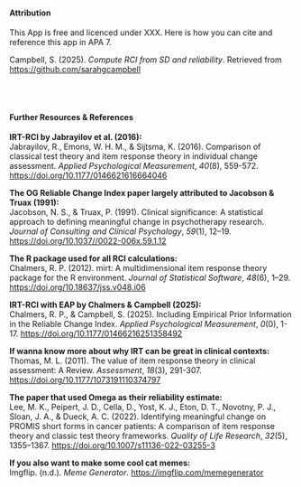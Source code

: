 #### Attribution

This App is free and licenced under XXX. Here is how you can cite and reference this app in APA 7. 
<br>

Campbell, S. (2025). *Compute RCI from SD and reliability*. Retrieved from https://github.com/sarahgcampbell 

<br>
<br>


#### Further Resources & References

**IRT-RCI by Jabrayilov et al. (2016):**\
Jabrayilov, R., Emons, W. H. M., & Sijtsma, K. (2016). Comparison of classical test theory and item response theory in individual change assessment. *Applied Psychological Measurement*, *40*(8), 559-572. https://doi.org/10.1177/0146621616664046

**The OG Reliable Change Index paper largely attributed to Jacobson & Truax (1991):**\
Jacobson, N. S., & Truax, P. (1991). Clinical significance: A statistical approach to defining meaningful change in psychotherapy research. *Journal of Consulting and Clinical Psychology*, *59*(1), 12–19. https://doi.org/10.1037//0022-006x.59.1.12  

**The R package used for all RCI calculations:**\
Chalmers, R. P. (2012). mirt: A multidimensional item response theory package for the R environment. *Journal of Statistical Software*, *48*(6), 1–29. https://doi.org/10.18637/jss.v048.i06

**IRT-RCI with EAP by Chalmers & Campbell (2025):**\
Chalmers, R. P., & Campbell, S. (2025). Including Empirical Prior Information in the Reliable Change Index. *Applied Psychological Measurement*, *0*(0), 1-17. https://doi.org/10.1177/01466216251358492


**If wanna know more about why IRT can be great in clinical contexts:**\
Thomas, M. L. (2011). The value of item response theory in clinical assessment: A Review. *Assessment*, *18*(3), 291-307. https://doi.org/10.1177/1073191110374797 

**The paper that used Omega as their reliability estimate:**\
Lee, M. K., Peipert, J. D., Cella, D., Yost, K. J., Eton, D. T., Novotny, P. J., Sloan, J. A., & Dueck, A. C. (2022). Identifying meaningful change on PROMIS short forms in cancer patients: A comparison of item response theory and classic test theory frameworks. *Quality of Life Research*, *32*(5), 1355–1367. https://doi.org/10.1007/s11136-022-03255-3

**If you also want to make some cool cat memes:**\
Imgflip. (n.d.). *Meme Generator*. https://imgflip.com/memegenerator

